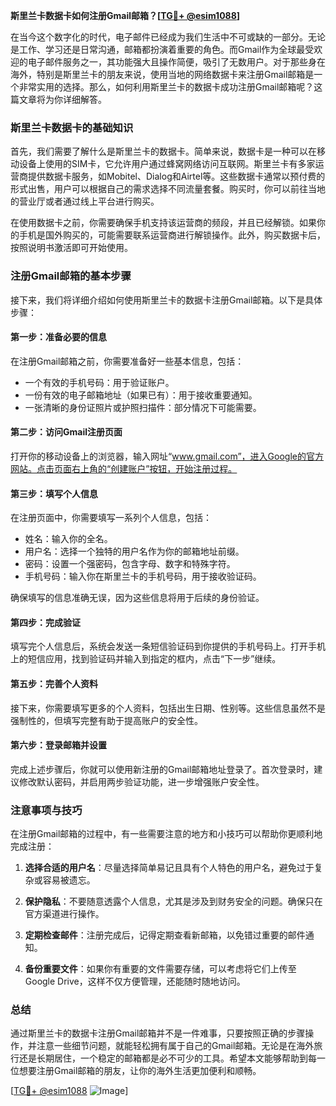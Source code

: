 **斯里兰卡数据卡如何注册Gmail邮箱？[[TG💪+ @esim1088](https://t.me/s/esim1088)]**

在当今这个数字化的时代，电子邮件已经成为我们生活中不可或缺的一部分。无论是工作、学习还是日常沟通，邮箱都扮演着重要的角色。而Gmail作为全球最受欢迎的电子邮件服务之一，其功能强大且操作简便，吸引了无数用户。对于那些身在海外，特别是斯里兰卡的朋友来说，使用当地的网络数据卡来注册Gmail邮箱是一个非常实用的选择。那么，如何利用斯里兰卡的数据卡成功注册Gmail邮箱呢？这篇文章将为你详细解答。

### 斯里兰卡数据卡的基础知识

首先，我们需要了解什么是斯里兰卡的数据卡。简单来说，数据卡是一种可以在移动设备上使用的SIM卡，它允许用户通过蜂窝网络访问互联网。斯里兰卡有多家运营商提供数据卡服务，如Mobitel、Dialog和Airtel等。这些数据卡通常以预付费的形式出售，用户可以根据自己的需求选择不同流量套餐。购买时，你可以前往当地的营业厅或者通过线上平台进行购买。

在使用数据卡之前，你需要确保手机支持该运营商的频段，并且已经解锁。如果你的手机是国外购买的，可能需要联系运营商进行解锁操作。此外，购买数据卡后，按照说明书激活即可开始使用。

### 注册Gmail邮箱的基本步骤

接下来，我们将详细介绍如何使用斯里兰卡的数据卡注册Gmail邮箱。以下是具体步骤：

#### 第一步：准备必要的信息

在注册Gmail邮箱之前，你需要准备好一些基本信息，包括：
- 一个有效的手机号码：用于验证账户。
- 一份有效的电子邮箱地址（如果已有）：用于接收重要通知。
- 一张清晰的身份证照片或护照扫描件：部分情况下可能需要。

#### 第二步：访问Gmail注册页面

打开你的移动设备上的浏览器，输入网址“www.gmail.com”，进入Google的官方网站。点击页面右上角的“创建账户”按钮，开始注册过程。

#### 第三步：填写个人信息

在注册页面中，你需要填写一系列个人信息，包括：
- 姓名：输入你的全名。
- 用户名：选择一个独特的用户名作为你的邮箱地址前缀。
- 密码：设置一个强密码，包含字母、数字和特殊字符。
- 手机号码：输入你在斯里兰卡的手机号码，用于接收验证码。

确保填写的信息准确无误，因为这些信息将用于后续的身份验证。

#### 第四步：完成验证

填写完个人信息后，系统会发送一条短信验证码到你提供的手机号码上。打开手机上的短信应用，找到验证码并输入到指定的框内，点击“下一步”继续。

#### 第五步：完善个人资料

接下来，你需要填写更多的个人资料，包括出生日期、性别等。这些信息虽然不是强制性的，但填写完整有助于提高账户的安全性。

#### 第六步：登录邮箱并设置

完成上述步骤后，你就可以使用新注册的Gmail邮箱地址登录了。首次登录时，建议修改默认密码，并启用两步验证功能，进一步增强账户安全性。

### 注意事项与技巧

在注册Gmail邮箱的过程中，有一些需要注意的地方和小技巧可以帮助你更顺利地完成注册：

1. **选择合适的用户名**：尽量选择简单易记且具有个人特色的用户名，避免过于复杂或容易被遗忘。

2. **保护隐私**：不要随意透露个人信息，尤其是涉及到财务安全的问题。确保只在官方渠道进行操作。

3. **定期检查邮件**：注册完成后，记得定期查看新邮箱，以免错过重要的邮件通知。

4. **备份重要文件**：如果你有重要的文件需要存储，可以考虑将它们上传至Google Drive，这样不仅方便管理，还能随时随地访问。

### 总结

通过斯里兰卡的数据卡注册Gmail邮箱并不是一件难事，只要按照正确的步骤操作，并注意一些细节问题，就能轻松拥有属于自己的Gmail邮箱。无论是在海外旅行还是长期居住，一个稳定的邮箱都是必不可少的工具。希望本文能够帮助到每一位想要注册Gmail邮箱的朋友，让你的海外生活更加便利和顺畅。

[[TG💪+ @esim1088](https://t.me/s/esim1088) ![Image](https://i.postimg.cc/4NQfJmqS/Snipaste-2025-05-13-00-14-12.png)]